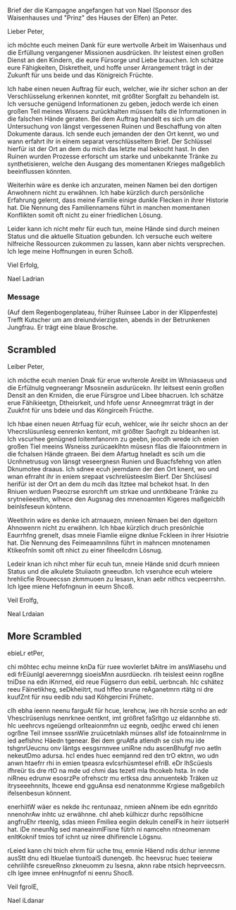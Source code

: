 Brief der die Kampagne angefangen hat von Nael (Sponsor des Waisenhauses und "Prinz" des Hauses der Elfen) an Peter.

Lieber Peter,

ich möchte euch meinen Dank für eure wertvolle Arbeit im Waisenhaus und die Erfüllung vergangener Missionen ausdrücken. Ihr leistest einen großen Dienst an den Kindern, die eure Fürsorge und Liebe brauchen. Ich schätze eure Fähigkeiten, Diskretheit, und hoffe unser Arrangement trägt in der Zukunft für uns beide und das Königreich Früchte.

Ich habe einen neuen Auftrag für euch, welcher, wie ihr sicher schon an der Verschlüsselung erkennen konntet, mit größter Sorgfalt zu behandeln ist. Ich versuche genügend Informationen zu geben, jedoch werde ich einen großen Teil meines Wissens zurückhalten müssen falls die Informationen in die falschen Hände geraten. 
Bei dem Auftrag handelt es sich um die Untersuchung von längst vergessenen Ruinen und Beschaffung von alten Dokumente daraus. Ich sende euch jemanden der den Ort kennt, wo und wann erfahrt ihr in einem separat verschlüsseltem Brief. Der Schlüssel hierfür ist der Ort an dem du mich das letzte mal bekocht hast.
In den Ruinen wurden Prozesse erforscht um starke und unbekannte Tränke zu synthetisieren, welche den Ausgang des momentanen Krieges maßgeblich beeinflussen könnten.

Weiterhin wäre es denke ich anzuraten, meinen Namen bei den dortigen Anwohnern nicht zu erwähnen. Ich habe kürzlich durch persönliche Erfahrung gelernt, dass meine Familie einige dunkle Flecken in ihrer Historie hat. Die Nennung des Familiennamens führt in manchen momentanen Konflikten somit oft nicht zu einer friedlichen Lösung.

Leider kann ich nicht mehr für euch tun, meine Hände sind durch meinen Status und die aktuelle Situation gebunden. Ich versuche euch weitere hilfreiche Ressourcen zukommen zu lassen, kann aber nichts versprechen. Ich lege meine Hoffnungen in euren Schoß.

Viel Erfolg,

Nael Ladrian

### Message
(Auf dem Regenbogenplateau, früher Ruinsee
Labor in der Klippenfeste)
Trefft Kutscher um am dreiundvierzigsten, abends in der Betrunkenen Jungfrau.
Er trägt eine blaue Brosche.


## Scrambled
Leiber Peter,

ich möcthe ecuh menien Dnak für erue wvlterole Areibt im Whniasaeus und die Erfülnulg vegneerangr Msosneiin asdurücekn. Ihr leitsest eenin großen Densit an den Krniden, die erue Fürsgroe und Libee bhacruen. Ich schätze erue Fähikieetgn, Dtheisrkeit, und hfofe uensr Anneegmrrat trägt in der Zuukfnt für uns bdeie und das Köngirceih Frücthe.

Ich hbae einen neuen Atrfuag für ecuh, wehlcer, wie ihr seichr shocn an der Vhecrslüsunlesg eenrenkn kentont, mit größter Saofrglt zu bldeanhen ist. Ich vscurhee genügned Ioitemfanonrn zu geebn, jeocdh wrede ich enien großen Tiel meeins Wsneiss zurücaeklhtn müsesn fllas die Ifaioonntmern in die fchalsen Hände gtraeen. 
Bei dem Afartug hneladt es scih um die Ucnhnetrusug von länsgt veseergnesn Runien und Buacfsfehng von atlen Dknumotee draaus. Ich sdnee ecuh jeemdann der den Ort knent, wo und wnan efrraht ihr in eniem srepaat vschrelüsteeslm Bierf. Der Shclüsesl herifür ist der Ort an dem du mcih das ltztee mal bchekot hsat.
In den Rniuen wrduen Pseozrse esrorchft um strkae und unntkbeane Tränke zu srytneiieesthn, wlhece den Augsnag des mnenoamten Kigeres maßgeicblh beinlsfeseun köntenn.

Weetihrin wäre es denke ich atrnauezn, mnieen Nmaen bei den dgeitorn Ahnowenrn nicht zu erwähenn. Ich hbae kürzlich druch presönlchie Eaurrhfng grenelt, dsas mneie Fiamlie eiigne dknlue Fckleen in ihrer Hsiotrie hat. Die Nennung des Feimeaamnilnns führt in mahncen mnotenamen Ktikeofnln somit oft nhict zu einer fiheeilcdrn Lösnug.

Ledeir knan ich nihct mher für ecuh tun, mneie Hände snid dcurh mnieen Status und die alkulete Stuiiaotn gneeudbn. Ich vseruhce ecuh wteiere hrehlicfie Rroueecssn zkmmuoen zu lesasn, knan aebr nithcs vecpeerrshn. Ich lgee miene Hefofngnun in eeurn Shcoß.

Veil Erolfg,

Neal Lrdaian


## More Scrambled
ebieLr etPer,

chi möhtec echu meinne knDa für ruee wovlerlet bAitre im ansWiasehu und edi frEüunlgl aeverernngg sioeisMnn ausrdüeckn. rIh teislest eeinn rogßne tniDse na edn iKnrned, eid reue Fügserro dun eebiL uerbncah. hIc cshätez reeu Fäinetikheg, seDkheiitrt, nud hffeo srune reAganetmrn rtätg ni dre kuufZnt für nsu eedib ndu sad Köhgercini Frühetc.

cIh ebha ieenn neenu farguAt für hcue, lerehcw, iwe rih hcrsie scnho an edr Vhesclrüsenlugs nenrknee oentknt, imt größret faSrltgo uz eldannbhe sti. hIc ueehrcvs ngeüengd orIteaionmfnn uz eegnb, oedjhc erwed chi ienen ogrßne Teil imnsee sssnWie zruücetnlakh münses allsf ide fotoainnIrnme in ied aeflshnc Häedn tgenear. 
Bei dem gruAtfa atlendh se cish mu ide tshgnrUeucnu onv läntgs eesgsrnnvee uniRne ndu ascenBhufgf nvo aetln nekeutDmo adursa. hcI endes huec eemjannd red den trO ektnn, wo udn anwn htaefrr rhi in emien tpeasra evlcsrhüsmtesel efriB. eDr lhScüesls ifhreür tis dre rtO na mde ud chmi das tezetl mla thcokeb hsta.
In nde niRneu edrunw esosrzPe ofrehsctr mu ertksa dnu annuentekb Träken uz itryseeehnnits, lhcewe end gguAnsa esd nenatonmme Krgiese maßgebilch ifelsenbesun könnent.

enerhiitW wäer es nekde ihc rentunaaz, nmieen aNnem ibe edn egnritdo nnenohrAw inhtc uz erwähnne. chI aheb külhiczr durhc repsölhicne angfruEhr rteenlg, sdas mieen Fmiliea eegiin dekuln cenelFk in heirr iiotserH hat. iDe nneunNg sed maneainmlFisne fütrh ni namcehn ntneomenam enltKoknif tmios tof ichnt uz niree dhifirencle Lögsnu.

rLeied kann chi tnich ehrm für uche tnu, emnie Häend ndis dchur iennme ausStt dnu edi ltkuelae tiuntoaiS dunengeb. Ihc heevsruc huec teeierw cehrilihfe csreueRnso zkneuomm zu lsesna, aknn rabe ntsich heprveecsrn. cIh lgee imnee enHnugnfof ni eenru Shocß.

Veil fgrolE,

Nael iLdanar